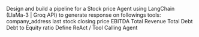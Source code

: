 Design and build a pipeline for a Stock price Agent using LangChain (LlaMa-3 | Groq API) to generate response on followings tools: company_address last stock closing price EBITDA Total Revenue Total Debt Debt to Equity ratio Define ReAct / Tool Calling Agent
